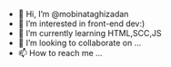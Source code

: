 - 👋 Hi, I’m @mobinataghizadan
- 👀 I’m interested in front-end dev:)
- 🌱 I’m currently learning HTML,SCC,JS
- 💞️ I’m looking to collaborate on ...
- 📫 How to reach me ...

<!---
mobinataghizadan/mobinataghizadan is a ✨ special ✨ repository because its `README.md` (this file) appears on your GitHub profile.
You can click the Preview link to take a look at your changes.
--->
